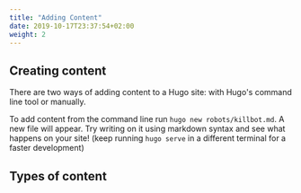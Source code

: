 ```yaml
---
title: "Adding Content"
date: 2019-10-17T23:37:54+02:00
weight: 2
---
```


## Creating content

There are two ways of adding content to a Hugo site: with Hugo's command line tool or manually.

To add content from the command line run `hugo new robots/killbot.md`. A new file will appear. Try writing on it using markdown syntax and see what happens on your site! (keep running `hugo serve` in a different terminal for a faster development)

## Types of content

